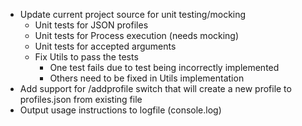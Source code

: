- Update current project source for unit testing/mocking
	- Unit tests for JSON profiles
	- Unit tests for Process execution (needs mocking)
	- Unit tests for accepted arguments
	- Fix Utils to pass the tests
		- One test fails due to test being incorrectly implemented
		- Others need to be fixed in Utils implementation
- Add support for /addprofile switch that will create a new profile to profiles.json from existing file
- Output usage instructions to logfile (console.log)